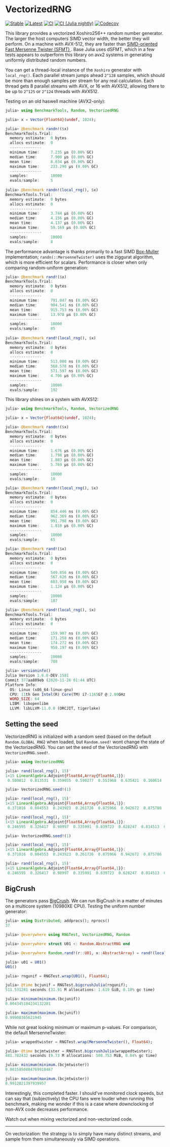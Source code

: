 # VectorizedRNG

[![Stable](https://img.shields.io/badge/docs-stable-blue.svg)](https://JuliaSIMD.github.io/VectorizedRNG.jl/stable)
[![Latest](https://img.shields.io/badge/docs-latest-blue.svg)](https://JuliaSIMD.github.io/VectorizedRNG.jl/dev)
[![CI](https://github.com/JuliaSIMD/VectorizedRNG.jl/workflows/CI/badge.svg)](https://github.com/JuliaSIMD/VectorizedRNG.jl/actions?query=workflow%3ACI)
[![CI (Julia nightly)](https://github.com/JuliaSIMD/VectorizedRNG.jl/workflows/CI%20(Julia%20nightly)/badge.svg)](https://github.com/JuliaSIMD/VectorizedRNG.jl/actions?query=workflow%3A%22CI+%28Julia+nightly%29%22)
[![Codecov](https://codecov.io/gh/JuliaSIMD/VectorizedRNG.jl/branch/master/graph/badge.svg)](https://codecov.io/gh/JuliaSIMD/VectorizedRNG.jl)


This library provides a vectorized Xoshiro256++ random number generator. The larger the host computers SIMD vector width, the better they will perform. On a machine with AVX-512, they are faster than [SIMD-oriented Fast Mersenne Twister (SFMT) ](http://www.math.sci.hiroshima-u.ac.jp/~m-mat/MT/SFMT/). Base Julia uses dSFMT,  which in a few tests appears to outperform this library on avx2 systems in generating uniformly distributed random numbers.

You can get a thread-local instance of the `Xoshiro` generator with `local_rng()`. Each parallel stream jumps ahead `2^128` samples, which should be more than enough samples per stream for any real calculation. Each thread gets 8 parallel streams with AVX, or 16 with AVX512, allowing there to be up to `2^125` or `2^124` threads with AVX512.

Testing on an old haswell machine (AVX2-only):
```julia
julia> using BenchmarkTools, Random, VectorizedRNG

julia> x = Vector{Float64}(undef, 1024);

julia> @benchmark randn!($x)
BenchmarkTools.Trial:
  memory estimate:  0 bytes
  allocs estimate:  0
  --------------
  minimum time:     7.235 μs (0.00% GC)
  median time:      7.900 μs (0.00% GC)
  mean time:        8.034 μs (0.00% GC)
  maximum time:     233.290 μs (0.00% GC)
  --------------
  samples:          10000
  evals/sample:     5
 
julia> @benchmark randn!(local_rng(), $x)
BenchmarkTools.Trial:
  memory estimate:  0 bytes
  allocs estimate:  0
  --------------
  minimum time:     3.744 μs (0.00% GC)
  median time:      4.156 μs (0.00% GC)
  mean time:        4.137 μs (0.00% GC)
  maximum time:     59.169 μs (0.00% GC)
  --------------
  samples:          10000
  evals/sample:     8
```
The performance advantage is thanks primarily to a fast SIMD [Box-Muller](https://en.wikipedia.org/wiki/Box%E2%80%93Muller_transform) implementation; `randn(::MersenneTwister)` uses the ziggurat algorithm, which is more efficient for scalars. Performance is closer when only comparing random-uniform generation:
```julia
julia> @benchmark rand!($x)
BenchmarkTools.Trial:
  memory estimate:  0 bytes
  allocs estimate:  0
  --------------
  minimum time:     791.047 ns (0.00% GC)
  median time:      904.541 ns (0.00% GC)
  mean time:        915.753 ns (0.00% GC)
  maximum time:     13.978 μs (0.00% GC)
  --------------
  samples:          10000
  evals/sample:     85
 
julia> @benchmark rand!(local_rng(), $x)
BenchmarkTools.Trial:
  memory estimate:  0 bytes
  allocs estimate:  0
  --------------
  minimum time:     513.000 ns (0.00% GC)
  median time:      568.578 ns (0.00% GC)
  mean time:        571.597 ns (0.00% GC)
  maximum time:     4.706 μs (0.00% GC)
  --------------
  samples:          10000
  evals/sample:     192
```
This library shines on a system with AVX512:
```julia
julia> using BenchmarkTools, Random, VectorizedRNG

julia> x = Vector{Float64}(undef, 1024);

julia> @benchmark randn!($x)
BenchmarkTools.Trial:
  memory estimate:  0 bytes
  allocs estimate:  0
  --------------
  minimum time:     1.676 μs (0.00% GC)
  median time:      1.798 μs (0.00% GC)
  mean time:        1.883 μs (0.00% GC)
  maximum time:     5.769 μs (0.00% GC)
  --------------
  samples:          10000
  evals/sample:     10

julia> @benchmark randn!(local_rng(), $x)
BenchmarkTools.Trial:
  memory estimate:  0 bytes
  allocs estimate:  0
  --------------
  minimum time:     854.446 ns (0.00% GC)
  median time:      962.369 ns (0.00% GC)
  mean time:        991.798 ns (0.00% GC)
  maximum time:     1.818 μs (0.00% GC)
  --------------
  samples:          10000
  evals/sample:     65

julia> @benchmark rand!($x)
BenchmarkTools.Trial:
  memory estimate:  0 bytes
  allocs estimate:  0
  --------------
  minimum time:     549.856 ns (0.00% GC)
  median time:      567.626 ns (0.00% GC)
  mean time:        603.958 ns (0.00% GC)
  maximum time:     1.124 μs (0.00% GC)
  --------------
  samples:          10000
  evals/sample:     187

julia> @benchmark rand!(local_rng(), $x)
BenchmarkTools.Trial:
  memory estimate:  0 bytes
  allocs estimate:  0
  --------------
  minimum time:     159.907 ns (0.00% GC)
  median time:      171.258 ns (0.00% GC)
  mean time:        174.272 ns (0.00% GC)
  maximum time:     958.197 ns (0.00% GC)
  --------------
  samples:          10000
  evals/sample:     788

julia> versioninfo()
Julia Version 1.6.0-DEV.1581
Commit 377aa809eb (2020-11-26 01:44 UTC)
Platform Info:
  OS: Linux (x86_64-linux-gnu)
  CPU: 11th Gen Intel(R) Core(TM) i7-1165G7 @ 2.80GHz
  WORD_SIZE: 64
  LIBM: libopenlibm
  LLVM: libLLVM-11.0.0 (ORCJIT, tigerlake)
```

## Setting the seed

VectorizedRNG is initialized with a random seed (based on the default `Random.GLOBAL_RNG`) when loaded, but `Random.seed!` wont change the state of the VectorizedRNG. You can set the seed of the VectorizedRNG with `VectorizedRNG.seed!`.

```julia
julia> using VectorizedRNG

julia> rand(local_rng(), 15)'
1×15 LinearAlgebra.Adjoint{Float64,Array{Float64,1}}:
 0.580812  0.813531  0.359055  0.590277  0.551968  0.635421  0.160614  0.312387  0.00787783  0.554571  0.368705  0.0219756  0.804188  0.0740875  0.939065

julia> VectorizedRNG.seed!(1)

julia> rand(local_rng(), 15)'
1×15 LinearAlgebra.Adjoint{Float64,Array{Float64,1}}:
 0.371016  0.804553  0.243923  0.261726  0.875966  0.942672  0.875786  0.0255004  0.236359  0.59697  0.480488  0.790366  0.0263995  0.715227  0.514725

julia> rand(local_rng(), 15)'
1×15 LinearAlgebra.Adjoint{Float64,Array{Float64,1}}:
 0.246595  0.326417  0.98997  0.335991  0.839723  0.628247  0.814513  0.924231  0.398405  0.604068  0.915064  0.984332  0.773448  0.325699  0.490881

julia> VectorizedRNG.seed!(1)

julia> rand(local_rng(), 15)'
1×15 LinearAlgebra.Adjoint{Float64,Array{Float64,1}}:
 0.371016  0.804553  0.243923  0.261726  0.875966  0.942672  0.875786  0.0255004  0.236359  0.59697  0.480488  0.790366  0.0263995  0.715227  0.514725

julia> rand(local_rng(), 15)'
1×15 LinearAlgebra.Adjoint{Float64,Array{Float64,1}}:
 0.246595  0.326417  0.98997  0.335991  0.839723  0.628247  0.814513  0.924231  0.398405  0.604068  0.915064  0.984332  0.773448  0.325699  0.490881
```

## BigCrush

The generators pass [BigCrush](https://github.com/andreasnoack/RNGTest.jl). We can run BigCrush in a matter of minutes on a multicore system (10980XE CPU). Testing the uniform number generator:
```julia
julia> using Distributed; addprocs(); nprocs()
37

julia> @everywhere using RNGTest, VectorizedRNG, Random

julia> @everywhere struct U01 <: Random.AbstractRNG end

julia> @everywhere Random.rand!(r::U01, x::AbstractArray) = rand!(local_rng(), x)

julia> u01 = U01()
U01()

julia> rngunif = RNGTest.wrap(U01(), Float64);

julia> @time bcjunif = RNGTest.bigcrushJulia(rngunif);
511.531281 seconds (31.91 M allocations: 1.619 GiB, 0.10% gc time)

julia> minimum(minimum.(bcjunif))
0.004345184234132201

julia> maximum(maximum.(bcjunif))
0.99900365621945
```
While not great looking minimum or maximum p-values. For comparison, the default MersenneTwister:
```julia
julia> wrappedtwister = RNGTest.wrap(MersenneTwister(), Float64);

julia> @time bcjmtwister = RNGTest.bigcrushJulia(wrappedtwister);
481.782432 seconds (9.73 M allocations: 508.753 MiB, 0.04% gc time)

julia> minimum(minimum.(bcjmtwister))
0.0015850804769910467

julia> maximum(maximum.(bcjmtwister))
0.9912021397939957
```
Interestingly, this completed faster. I should've monitored clock speeds, but can say that (subjectively) the CPU fans were louder when running this benchmark, making me wonder if this is a case where downclocking of non-AVX code decreases performance.

Watch out when mixing vectorized and non-vectorized code.

***

On vectorization: the strategy is to simply have many distinct streams, and sample from them simultaneously via SIMD operations.

